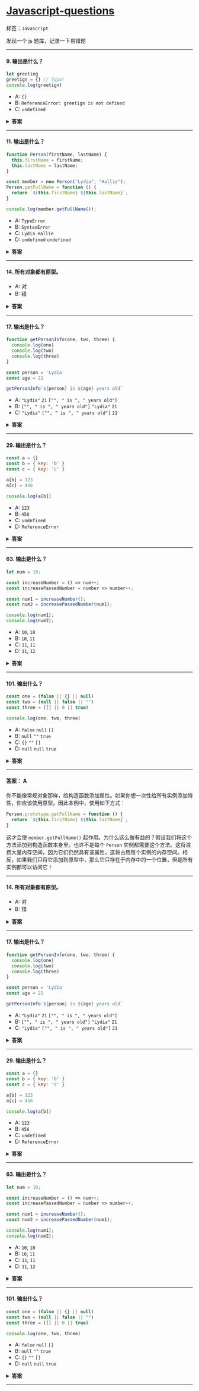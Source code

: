 # [Javascript-questions](https://github.com/lydiahallie/javascript-questions/blob/master/zh-CN/README-zh_CN.md)

标签：`Javascript`

发现一个 js 题库，记录一下易错题

---

#### 9. 输出是什么？

```javascript
let greeting
greetign = {} // Typo!
console.log(greetign)
```

- A: `{}`
- B: `ReferenceError: greetign is not defined`
- C: `undefined`

<details><summary><b> 答案 </b></summary>
<p>

#### 答案： A

代码打印出了一个对象，这是因为我们在全局对象上创建了一个空对象！当我们将 `greeting` 写错成 `greetign` 时， JS 解释器实际在上浏览器中将它视为 `global.greetign = {}`（或者 `window.greetign = {}`）。

为了避免这个为题，我们可以使用 `"use strict"。这能确保当你声明变量时必须赋值。

</p>
</details>

---

#### 11. 输出是什么？

```javascript
function Person(firstName, lastName) {
  this.firstName = firstName;
  this.lastName = lastName;
}

const member = new Person("Lydia", "Hallie");
Person.getFullName = function () {
  return `${this.firstName} ${this.lastName}`;
}

console.log(member.getFullName());
```

- A: `TypeError`
- B: `SyntaxError`
- C: `Lydia Hallie`
- D: `undefined` `undefined`

<details><summary><b> 答案 </b></summary>
<p>

#### 答案： A

你不能像常规对象那样，给构造函数添加属性。如果你想一次性给所有实例添加特性，你应该使用原型。因此本例中，使用如下方式：

```js
Person.prototype.getFullName = function () {
  return `${this.firstName} ${this.lastName}`;
}
```

这才会使 `member.getFullName()` 起作用。为什么这么做有益的？假设我们将这个方法添加到构造函数本身里。也许不是每个 `Person` 实例都需要这个方法。这将浪费大量内存空间，因为它们仍然具有该属性，这将占用每个实例的内存空间。相反，如果我们只将它添加到原型中，那么它只存在于内存中的一个位置，但是所有实例都可以访问它！

</p>
</details>

---

#### 14. 所有对象都有原型。

- A: 对
- B: 错

<details><summary><b> 答案 </b></summary>
<p>

#### 答案： B

除了 **基本对象**（ base object），所有对象都有原型。基本对象可以访问一些方法和属性，比如 `.toString`。这就是为什么你可以使用内置的 JavaScript 方法！所有这些方法在原型上都是可用的。虽然 JavaScript 不能直接在对象上找到这些方法，但 JavaScript 会沿着原型链找到它们，以便于你使用。

</p>
</details>

---

#### 17. 输出是什么？

```javascript
function getPersonInfo(one, two, three) {
  console.log(one)
  console.log(two)
  console.log(three)
}

const person = 'Lydia'
const age = 21

getPersonInfo`${person} is ${age} years old`
```

- A: `"Lydia"` `21` `["", " is ", " years old"]`
- B: `["", " is ", " years old"]` `"Lydia"` `21`
- C: `"Lydia"` `["", " is ", " years old"]` `21`

<details><summary><b> 答案 </b></summary>
<p>

#### 答案： B

如果使用标记模板字面量，第一个参数的值总是包含字符串的数组。其余的参数获取的是传递的表达式的值！

</p>
</details>

---

#### 29. 输出是什么？

```javascript
const a = {}
const b = { key: 'b' }
const c = { key: 'c' }

a[b] = 123
a[c] = 456

console.log(a[b])
```

- A: `123`
- B: `456`
- C: `undefined`
- D: `ReferenceError`

<details><summary><b> 答案 </b></summary>
<p>

#### 答案： B

对象的键被自动转换为字符串。我们试图将一个对象 `b` 设置为对象 `a` 的键，且相应的值为 `123`。

然而，当字符串化一个对象时，它会变成 `"[object Object]"`。因此这里说的是，`a["[object Object]"] = 123`。然后，我们再一次做了同样的事情，`c` 是另外一个对象，这里也有隐式字符串化，于是，`a["[object Object]"] = 456`。

然后，我们打印 `a[b]`，也就是 `a["[object Object]"]`。之前刚设置为 `456`，因此返回的是 `456`。

</p>
</details>

---

#### 63. 输出是什么？

```javascript
let num = 10;

const increaseNumber = () => num++;
const increasePassedNumber = number => number++;

const num1 = increaseNumber();
const num2 = increasePassedNumber(num1);

console.log(num1);
console.log(num2);
```

- A: `10`, `10`
- B: `10`, `11`
- C: `11`, `11`
- D: `11`, `12`

<details><summary><b> 答案 </b></summary>
<p>

#### 答案： A

一元操作符 `++` _ 先返回 _ 操作值，_ 再累加 _ 操作值。`num1` 的值是 `10`，因为 `increaseNumber` 函数首先返回 `num` 的值，也就是 `10`，随后再进行 `num` 的累加。

`num2` 是 `10` 因为我们将 `num1` 传入 `increasePassedNumber`. `number` 等于 `10`（`num1` 的值。同样道理，`++` _ 先返回 _ 操作值，_ 再累加 _ 操作值。）`number` 是 `10`，所以 `num2` 也是 `10`.

</p>
</details>

---

#### 101. 输出什么？

```javascript
const one = (false || {} || null)
const two = (null || false || "")
const three = ([] || 0 || true)

console.log(one, two, three)
```

- A: `false` `null` `[]`
- B: `null` `""` `true`
- C: `{}` `""` `[]`
- D: `null` `null` `true`

<details><summary><b> 答案 </b></summary>
<p>

#### 答案： C

使用 `||` 运算符，我们可以返回第一个真值。如果所有值都是假值，则返回最后一个值。

`（false || {} || null）`：空对象 `{}` 是一个真值。这是第一个（也是唯一的）真值，它将被返回。`one` 等于 `{}`。

`（null || false ||“”）`：所有值都是假值。这意味着返回传递的值 `""`。`two` 等于 `""`。

`（[] || 0 ||“”）`：空数组 `[]` 是一个真值。这是第一个返回的真值。`three` 等于 `[]`。

</p>
</details>

---

#### 答案： A

你不能像常规对象那样，给构造函数添加属性。如果你想一次性给所有实例添加特性，你应该使用原型。因此本例中，使用如下方式：

```js
Person.prototype.getFullName = function () {
  return `${this.firstName} ${this.lastName}`;
}
```

这才会使 `member.getFullName()` 起作用。为什么这么做有益的？假设我们将这个方法添加到构造函数本身里。也许不是每个 `Person` 实例都需要这个方法。这将浪费大量内存空间，因为它们仍然具有该属性，这将占用每个实例的内存空间。相反，如果我们只将它添加到原型中，那么它只存在于内存中的一个位置，但是所有实例都可以访问它！

</p>
</details>

---

#### 14. 所有对象都有原型。

- A: 对
- B: 错

<details><summary><b> 答案 </b></summary>
<p>

#### 答案： B

除了 **基本对象**（ base object），所有对象都有原型。基本对象可以访问一些方法和属性，比如 `.toString`。这就是为什么你可以使用内置的 JavaScript 方法！所有这些方法在原型上都是可用的。虽然 JavaScript 不能直接在对象上找到这些方法，但 JavaScript 会沿着原型链找到它们，以便于你使用。

</p>
</details>

---

#### 17. 输出是什么？

```javascript
function getPersonInfo(one, two, three) {
  console.log(one)
  console.log(two)
  console.log(three)
}

const person = 'Lydia'
const age = 21

getPersonInfo`${person} is ${age} years old`
```

- A: `"Lydia"` `21` `["", " is ", " years old"]`
- B: `["", " is ", " years old"]` `"Lydia"` `21`
- C: `"Lydia"` `["", " is ", " years old"]` `21`

<details><summary><b> 答案 </b></summary>
<p>

#### 答案： B

如果使用标记模板字面量，第一个参数的值总是包含字符串的数组。其余的参数获取的是传递的表达式的值！

</p>
</details>

---

#### 29. 输出是什么？

```javascript
const a = {}
const b = { key: 'b' }
const c = { key: 'c' }

a[b] = 123
a[c] = 456

console.log(a[b])
```

- A: `123`
- B: `456`
- C: `undefined`
- D: `ReferenceError`

<details><summary><b> 答案 </b></summary>
<p>

#### 答案： B

对象的键被自动转换为字符串。我们试图将一个对象 `b` 设置为对象 `a` 的键，且相应的值为 `123`。

然而，当字符串化一个对象时，它会变成 `"[object Object]"`。因此这里说的是，`a["[object Object]"] = 123`。然后，我们再一次做了同样的事情，`c` 是另外一个对象，这里也有隐式字符串化，于是，`a["[object Object]"] = 456`。

然后，我们打印 `a[b]`，也就是 `a["[object Object]"]`。之前刚设置为 `456`，因此返回的是 `456`。

</p>
</details>

---

#### 63. 输出是什么？

```javascript
let num = 10;

const increaseNumber = () => num++;
const increasePassedNumber = number => number++;

const num1 = increaseNumber();
const num2 = increasePassedNumber(num1);

console.log(num1);
console.log(num2);
```

- A: `10`, `10`
- B: `10`, `11`
- C: `11`, `11`
- D: `11`, `12`

<details><summary><b> 答案 </b></summary>
<p>

#### 答案： A

一元操作符 `++` _ 先返回 _ 操作值，_ 再累加 _ 操作值。`num1` 的值是 `10`，因为 `increaseNumber` 函数首先返回 `num` 的值，也就是 `10`，随后再进行 `num` 的累加。

`num2` 是 `10` 因为我们将 `num1` 传入 `increasePassedNumber`. `number` 等于 `10`（`num1` 的值。同样道理，`++` _ 先返回 _ 操作值，_ 再累加 _ 操作值。）`number` 是 `10`，所以 `num2` 也是 `10`.

</p>
</details>

---

#### 101. 输出什么？

```javascript
const one = (false || {} || null)
const two = (null || false || "")
const three = ([] || 0 || true)

console.log(one, two, three)
```

- A: `false` `null` `[]`
- B: `null` `""` `true`
- C: `{}` `""` `[]`
- D: `null` `null` `true`

<details><summary><b> 答案 </b></summary>
<p>

#### 答案： C

使用 `||` 运算符，我们可以返回第一个真值。如果所有值都是假值，则返回最后一个值。

`（false || {} || null）`：空对象 `{}` 是一个真值。这是第一个（也是唯一的）真值，它将被返回。`one` 等于 `{}`。

`（null || false ||“”）`：所有值都是假值。这意味着返回传递的值 `""`。`two` 等于 `""`。

`（[] || 0 ||“”）`：空数组 `[]` 是一个真值。这是第一个返回的真值。`three` 等于 `[]`。

</p>
</details>

---